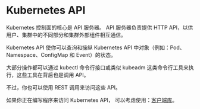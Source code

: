 # Kubernetes API

Kubernetes 控制面的核心是 API 服务器。 API 服务器负责提供 HTTP API，以供用户、集群中的不同部分和集群外部组件相互通信。

Kubernetes API 使你可以查询和操纵 Kubernetes API 中对象（例如：Pod、Namespace、ConfigMap 和 Event）的状态。

大部分操作都可以通过 kubectl 命令行接口或类似 kubeadm 这类命令行工具来执行，这些工具在背后也是调用 API。

不过，你也可以使用 REST 调用来访问这些 API。

如果你正在编写程序来访问 Kubernetes API， 可以考虑使用：[客户端库](https://kubernetes.io/zh-cn/docs/reference/using-api/client-libraries/)。

